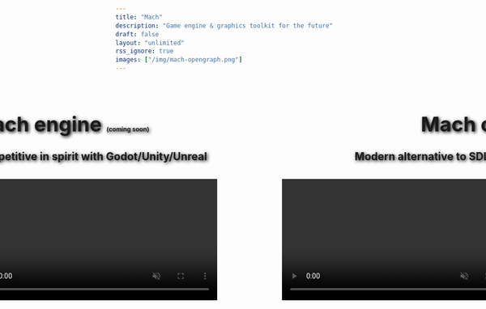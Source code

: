 ```yaml
---
title: "Mach"
description: "Game engine & graphics toolkit for the future"
draft: false
layout: "unlimited"
rss_ignore: true
images: ["/img/mach-opengraph.png"]
---
```


<style>
.p-warning {
    text-align: center;
    padding: 0;
    padding-top: 0.5rem;
    padding-bottom: 0.5rem;
    background: red;
}
@media (prefers-color-scheme: light) {
    .p-warning, .p-warning a {
        color: #F8F9FB;
    }
}
.p-section {
    display: flex;
    flex-direction: row;
    margin-top: 3rem;
    align-items: center;
    justify-content: center;
}
.p-section-highlight {
    margin-top: 4rem;
    margin-bottom: 2rem;
}
.p-section-right {
    margin-left: 1rem;
}
.p-img-left {
    height: 10rem;
    margin-left: 4.5rem;
}
.p-img-right {
    height: 10rem;
    margin-right: 4.5rem;
}
.p-img-small {
    height: 6rem;
}
.p-logo { margin-right: 3rem; margin-top: 2rem; }
.p-logo>img {
    height: 10rem;
    width: 100%;
}
.p-early-stages-left {
    text-align: right;
    padding-right: 2rem;
    border-right: 1px solid gray;
    height: 12rem;
    justify-content: center;
    display: flex;
    flex-direction: column;
}
.p-early-stages-right {
    text-align: left;
}

h2 {
    text-align: left;
    margin-top: 0;
}

.code {
    text-align: left;
    background: #ffeadf;
    color: black;
    padding: 0.5rem;
    font-weight: bold;
}

.code::-moz-selection { /* Code for Firefox */
  color: white;
  background: black;
}

.code::selection {
  color: white;
  background: black;
}
.contributors img,
.sponsors img {
    width: 3rem;
    height: 3rem;
    margin: .25rem;
}
.contributors h2,
.sponsors h2 {
    text-shadow: 2px 2px black;
}

@media (max-width:700px) {
    .p-warning { margin-top: 0; }
    .p-logo { margin: auto; margin-top: 0; margin-bottom: -2rem; }
    .p-logo img { margin-top: -1rem; }
    .p-section { margin-top: 4rem; flex-direction: column; }
    .p-section h2 { text-align: center; }
    .p-section-right { margin-left: 0; }
    .p-section small { margin: 0; display: block; text-align: center; }
    .p-img-left { margin: auto; margin-top: 2rem; margin-bottom: -1rem; height: 6rem; }
    .p-img-right { margin: auto; margin-bottom: 2rem; margin-top: -1rem; height: 6rem; }
    .p-section.contributors>div>div,
    .p-section.sponsors>div>div {
        text-align: center !important;
    }
    .p-section.contributors>img,
    .p-section.sponsors>img {
        position: relative;
        left: -1rem;
        top: 3rem;
    }
    .p-early-stages-left {
        border: 0;
        padding: 0;
        height: auto;
    }
    .p-early-stages-left>p {
        font-size: 83%; /* <small> */
    }
    .p-section.get-involved > div {
        width: auto !important;
    }
    .p-section.get-involved > div > p {
        text-align: center;
    }
    .p-section.get-involved > div:nth-child(2) {
        margin: auto !important;
        margin-top: 2rem !important;
    }
    .p-section iframe {
        width: 100%;
        height: 15rem;
    }
}

#hero-background {
    display: block;
    background-image: url(img/castle.webp);
}

.choose-your-journey {
    display: flex;
    flex-direction: column;
}
.choose-your-journey>.options {
    display: flex;
    flex-direction: row;
    justify-content: center;
}
.choose-your-journey .engine,
.choose-your-journey .core {
    display: flex;
    flex-direction: column;
    height: calc(100vh - 3rem);
}
.choose-your-journey .content>h1 {
    margin-top: 3rem;
}
.choose-your-journey .content>h2 {
    margin-bottom: 1rem;
}
.choose-your-journey .content>video {
    width: 30rem;
    margin-top: 1rem;
    margin-bottom: 1rem;
}
.choose-your-journey .engine>.content,
.choose-your-journey .core>.content {
    display: flex;
    flex-direction: column;
    text-align: left;
    text-shadow: 2px 2px 6px black;
    margin-top: 1rem;
}
.choose-your-journey .core>.content {
    align-items: flex-end;
    position: relative;
    left: 15%;
    margin-right: 2rem;
    align-self: start;
}
.choose-your-journey .engine>.content {
    margin-left: 2rem;
    align-self: end;
    position: relative;
    right: 10%;
}
.choose-your-journey .engine {
}
.choose-your-journey .core {
}
.pitch {
    background: #0a1619;
    padding-bottom: 2.5rem;
}
.community {
    /* background: linear-gradient(
        180deg,
        #06071B 0%,
        #56113D 10%,
        #06071B 100%
    ); */
}
img.p-community-icon {
    height: 100%;
    /* https://codepen.io/sosuke/pen/Pjoqqp */
    filter: invert(100%) sepia(100%) saturate(0%) hue-rotate(143deg) brightness(105%) contrast(104%);
}
a.p-community-icon {
    padding: 1rem;
    display: inline-block;
    height: 3rem;
    text-decoration: none;
}
a.p-community-icon:hover,
a.p-community-icon:active {
    background: #515151;
}

.zero-height {
    height: 0;
    position: relative;
    z-index: 1;
    top: -8.75rem;
}
.big-button img {
    height: 5rem;
    position: relative;
    top: -0.25rem;
    margin-right: 1rem;
}
.big-button {
    text-shadow: 2px 2px #000;
    display: inline-flex;
    align-items: center;
    text-decoration: none;
    line-height: 3rem;
    padding: 2rem;
    padding-right: 3rem;
    padding-left: 3rem;
    filter: brightness(100%);
    font-size: 200%;
    backdrop-filter: blur(0);
    -webkit-backdrop-filter: blur(0);
    height: 3rem;

    background-repeat: no-repeat;
    background-position: -2400px -240px, 0 0;
    background-size: 250% 250%, 100% 100%;
    transition: background-position 0s ease;
    background-image: -webkit-linear-gradient(
        top left,
        rgba(255, 255, 255, 0.0) 0%,
        rgba(255, 255, 255, 0.2) 37%,
        rgba(255, 255, 255, 0.8) 45%,
        rgba(255, 255, 255, 0.0) 100%
    );
    background-image: linear-gradient(
        0 0,
        rgba(255, 255, 255, 0.0) 0%,
        rgba(255, 255, 255, 0.2) 37%,
        rgba(255, 255, 255, 0.8) 45%,
        rgba(255, 255, 255, 0.0) 100%
    );
}
.big-button:before {
    position: absolute;
    z-index: -1;
    background: rgba(255, 255, 255, 0.1);
    backdrop-filter: blur(0.5rem);
    -webkit-backdrop-filter: blur(0.5rem);
    width: 35rem;
    margin-left: -3rem;
    height: 7rem;

    clip-path: polygon(
        0 0,
        calc(100% - 1rem) 0,
        100% 1rem,
        100% 100%,
        1rem 100%,
        0 calc(100% - 1rem)
    );
    content: ''
}

.big-button:hover,
.big-button:active {
    background-position: 0 0, 0 0;
    transition-duration: 0.5s;
}

.p-section.final-choose-your-journey {
    padding-top: 20%;
    padding-bottom: 15%;
}
.p-section .big-button:before {
    background: rgba(255, 255, 255, 0.3);
}

.always-open-source>div {
    display: flex;
    flex-direction: row;
    align-items: center;
    background: rgba(26, 54, 59, 0.6);
    backdrop-filter: blur(0.5rem);
    border-radius: 0.5rem;
    padding: 1rem;
    padding-left: 0;
}
.always-open-source,
.always-open-source a,
.always-open-source a:active {
    color: white;
}
.always-open-source img {
    border-radius: 100%;
    height: 7.5rem;
    margin-right: 3rem;
}
</style>

<script>
function updateBackground() {
    let scrollTop = window.scrollY;
    let scrollMax = document.documentElement.scrollHeight - window.innerHeight;
    let scrollProgress = scrollTop / scrollMax;

    let backgroundHeight = 2.0 * window.innerHeight;
    let heightDistance = backgroundHeight - window.innerHeight;
    let offsetY = heightDistance * -scrollProgress;

    let brightness0 = 1.2;
    let brightness1 = 1.2;
    let brightness2 = 1.6;
    let blur0 = 0.0;
    let blur1 = 0.75;
    let blur2 = 0.0;

    let el = document.querySelector('#hero-background');
    let blur = blur0;
    let brightness = brightness0;
    if (scrollProgress > 0.34) {
        blur = blur1;
        brightness = brightness1;
    }
    if (scrollProgress > 0.8) {
        let fadeInRegion = ((scrollProgress-0.8)*10.0) / 2.0;
        if (fadeInRegion > 1.0) fadeInRegion = 1.0;
        blur = (blur2-blur1 * fadeInRegion) + blur1;
        brightness = ((brightness2-brightness1) * fadeInRegion) + brightness1;
    }
    el.style.setProperty("background-position-y", offsetY+"px");
    el.style.setProperty("filter", "blur("+blur+"rem) brightness("+brightness+")");
}

updateBackground();
window.addEventListener("load", updateBackground);
document.addEventListener('scroll', updateBackground);
window.addEventListener('resize', updateBackground);
</script>

<div class="choose-your-journey">
    <div class="options">
        <div class="engine">
            <div class="content">
                <h1 style="font-size: 40px;">Mach engine <span style="font-size: 12px;">(coming soon)</span></h1>
                <h2>Competitive in spirit with Godot/Unity/Unreal</h2>
                <video autoplay loop muted>
                    <source src="https://user-images.githubusercontent.com/3173176/210317135-9f3d068b-cdb8-40a1-b23d-cebaa0a962f3.webm" type="video/webm">
                </video>
            </div>
        </div>
        <div class="core">
            <div class="content">
                <h1 style="font-size: 40px;">Mach core</h1>
                <h2>Modern alternative to SDL/GLFW</h2>
                <video autoplay loop muted>
                    <source src="https://user-images.githubusercontent.com/3173176/210314999-b092b6f2-34ae-45aa-b6e9-c553a034835d.webm" type="video/webm">
                </video>
            </div>
        </div>
    </div>
    <div class="zero-height">
        <a href="/docs" class="big-button">
            <img src="/img/wrench.svg">
            Choose your journey
        </a>
    </div>
</div>

<div class="pitch">
    <div class="p-section">
        <div style="text-align: left;">
            <h1 style="margin-top: 0;">Built with love, hard-work & Zig</h1>
            <img style="float: left; height: 5rem; margin-right: 1rem; margin-top: 0.5rem;" src="https://raw.githubusercontent.com/ziglang/logo/6446ba8e37a0651da720d8869e1ce9264fa0c0b9/zig-mark.svg">
            <p><a href="https://ziglang.org">Zig</a> is a general-purpose simple programming language featuring compile-time code execution, blazing-fast compilation speeds, and bare-metal performance.</p>
        </div>
    </div>
    <div class="p-section p-section-highlight">
        <a style="margin-right: 1rem;" href="https://user-images.githubusercontent.com/3173176/210317154-90e7a41c-2b44-4ee6-956f-5a93285e19ef.webm">
            <video autoplay loop muted style="width: 24rem;">
            <source src="https://user-images.githubusercontent.com/3173176/210317154-90e7a41c-2b44-4ee6-956f-5a93285e19ef.webm" type="video/webm">
            </video>
        </a>
        <div class="p-section-right">
            <div style="text-align: left;">
                <h2>Try it out in just ~60 seconds</h2>
                <small style="margin-left: 1rem; display: inline-block; width: 35rem;">Only  zig, git, and curl required. No build tools, no system dependencies. (<a href="/doc/about#zero-fuss-installation">how?</a>)</small>
            </div>
            <div>
<code><pre class="code">
git clone --recursive https://github.com/hexops/mach-examples
cd mach-examples/
zig build run-textured-cube
</pre></code>
                <small>Requires <a href="https://ziglang.org">zig 0.11.x</a> | 
    <a href="/docs/known-issues">known issues</a>
    </small>
            </div>
        </div>
    </div>
    <div class="p-section">
        <div style="text-align: left;">
            <h2>Effortless cross-compilation</h2>
            <p>Cross-compile to Windows, macOS, Linux & Steam Deck at the flip of a switch. WebAssembly, Android & iOS coming soon.</p>
<code><pre class="code">
<strong>$</strong> zig build -Dtarget=x86_64-windows
<strong>$</strong> zig build -Dtarget=x86_64-linux
<strong>$</strong> zig build -Dtarget=x86_64-macos
<strong>$</strong> zig build -Dtarget=aarch64-macos
</pre></code>
        </div>
        <img class="p-img-left auto-color" src="/img/cpu.svg"></img>
    </div>
    <div class="p-section" style="margin-top: 1rem;">
        <img class="p-img-right" style="height: 20rem; margin-right: 2rem;" src="/img/wrench_rocket.svg">
        <div style="text-align: left; width: 30rem;">
            <h1>Community</h1>
            <small>Small but growing, you'll find most of us on Discord and GitHub.</small>
            <br>
            <a href="https://discord.gg/XNG3NZgCqp" class="p-community-icon">
                <img alt="Discord" class="p-community-icon" src="/img/discord.svg">
            </a>
            <a href="https://github.com/hexops/mach" class="p-community-icon">
                <img alt="GitHub" class="p-community-icon" src="/img/github.svg">
            </a>
            <a href="https://reddit.com/r/machengine" class="p-community-icon">
                <img alt="Reddit" class="p-community-icon" src="/img/reddit.svg">
            </a>
            <br>
            <br>
            <small><em>“One of the keys to a successful life in any field is learning to take responsibility for ourselves, rather than waiting for someone else to do something for us.” - Buzz</em></small>
        </div>
    </div>
</div>

<div class="community">
    <div class="p-section always-open-source">
        <div>
            <a href="https://github.com/slimsag">
                <img class="p-img-left p-img-small" src="https://avatars.githubusercontent.com/u/3173176?v=4">
            </a>
            <div style="text-align: left;">
                <h2>Open source, always & forever</h2>
                <small style="margin-left: 1rem;">Apache or MIT licensed, at your choosing.</small>
                <p>Stephen here! There are few things in life I am more passionate about, I need there to be a modern, truly open source, modular game engine in a simple, powerful language like Zig.</p>
                <p><a href="https://devlog.hexops.com/2021/increasing-my-contribution-to-zig-to-200-a-month#i-grew-up-playing-linux-games-like-mania-drive">FOSS is in my roots</a> and I dream of being beholden to users, not investors. If you can contribute time or <a href="https://github.com/sponsors/slimsag">donate</a> to help me reach Mach 1 and my dreams overall, I will be eternally grateful.</p>
                <p>Special thanks to all these people for thier immense support</p>
            </div>
        </div>
    </div>
    <div class="p-section contributors">
        <div style="max-width: 50rem; width: 100%;">
            <h2>Contributors</h2>
            <div style="text-align: left; margin-top: 1rem;">
                <!--
                    This list is derived from:
                        https://github.com/hexops/mach/graphs/contributors
                        https://github.com/hexops/mach-examples/graphs/contributors
                    Anyone with 15+ commits, and who wishes to be featured here, may be.
                -->
                <a href="https://github.com/alichraghi"><img src="https://images.weserv.nl/?url=github.com/alichraghi.png?v=4&h=60&w=60&fit=cover&mask=circle&maxage=7d" width="60px" alt="" /></a>
                <a href="https://github.com/iddev5"><img src="https://images.weserv.nl/?url=github.com/iddev5.png?v=4&h=60&w=60&fit=cover&mask=circle&maxage=7d" width="60px" alt="" /></a>
                <a href="https://github.com/InKryption"><img src="https://images.weserv.nl/?url=github.com/InKryption.png?v=4&h=60&w=60&fit=cover&mask=circle&maxage=7d" width="60px" alt="" /></a>
                <a href="https://github.com/PiergiorgioZagaria"><img src="https://images.weserv.nl/?url=github.com/PiergiorgioZagaria.png?v=4&h=60&w=60&fit=cover&mask=circle&maxage=7d" width="60px" alt="" /></a>
                <a href="https://github.com/silversquirl"><img src="https://images.weserv.nl/?url=github.com/silversquirl.png?v=4&h=60&w=60&fit=cover&mask=circle&maxage=7d" width="60px" alt="" /></a>
                <a href="https://github.com/kdchambers"><img src="https://images.weserv.nl/?url=github.com/kdchambers.png?v=4&h=60&w=60&fit=cover&mask=circle&maxage=7d" width="60px" alt="" /></a>
            </div>
        </div>
    </div>
    <div class="p-section sponsors">
        <div>
            <h2>Supporters</h2>
            <div style="max-width: 50rem; text-align: left; margin-top: 1rem;">
                <!-- tier2 --><a href="https://github.com/tauoverpi"><img src="https://images.weserv.nl/?url=github.com/tauoverpi.png?v=4&h=60&w=60&fit=cover&mask=circle&maxage=7d" width="60px" alt="" /></a><a href="https://github.com/jamii"><img src="https://images.weserv.nl/?url=github.com/jamii.png?v=4&h=60&w=60&fit=cover&mask=circle&maxage=7d" width="60px" alt="" /></a><a href="https://github.com/ziglang"><img src="https://images.weserv.nl/?url=github.com/ziglang.png?v=4&h=60&w=60&fit=cover&mask=circle&maxage=7d" width="60px" alt="" /></a><a href="https://github.com/shintales"><img src="https://images.weserv.nl/?url=github.com/shintales.png?v=4&h=60&w=60&fit=cover&mask=circle&maxage=7d" width="60px" alt="" /></a><a href="https://github.com/m3talsmith"><img src="https://images.weserv.nl/?url=github.com/m3talsmith.png?v=4&h=60&w=60&fit=cover&mask=circle&maxage=7d" width="60px" alt="" /></a><a href="https://github.com/mitchellh"><img src="https://images.weserv.nl/?url=github.com/mitchellh.png?v=4&h=60&w=60&fit=cover&mask=circle&maxage=7d" width="60px" alt="" /></a><a href="https://github.com/dzrw"><img src="https://images.weserv.nl/?url=github.com/dzrw.png?v=4&h=60&w=60&fit=cover&mask=circle&maxage=7d" width="60px" alt="" /></a><a href="https://github.com/davidroman0O"><img src="https://images.weserv.nl/?url=github.com/davidroman0O.png?v=4&h=60&w=60&fit=cover&mask=circle&maxage=7d" width="60px" alt="" /></a><a href="https://github.com/batiati"><img src="https://images.weserv.nl/?url=github.com/batiati.png?v=4&h=60&w=60&fit=cover&mask=circle&maxage=7d" width="60px" alt="" /></a><a href="https://github.com/arsdragonfly"><img src="https://images.weserv.nl/?url=github.com/arsdragonfly.png?v=4&h=60&w=60&fit=cover&mask=circle&maxage=7d" width="60px" alt="" /></a><!-- tier2 --><!-- tier1 --><a href="https://github.com/mattnite"><img src="https://images.weserv.nl/?url=github.com/mattnite.png?v=4&h=60&w=60&fit=cover&mask=circle&maxage=7d" width="60px" alt="" /></a><a href="https://github.com/andrewrk"><img src="https://images.weserv.nl/?url=github.com/andrewrk.png?v=4&h=60&w=60&fit=cover&mask=circle&maxage=7d" width="60px" alt="" /></a><a href="https://github.com/kristoff-it"><img src="https://images.weserv.nl/?url=github.com/kristoff-it.png?v=4&h=60&w=60&fit=cover&mask=circle&maxage=7d" width="60px" alt="" /></a><a href="https://github.com/TommiSinivuo"><img src="https://images.weserv.nl/?url=github.com/TommiSinivuo.png?v=4&h=60&w=60&fit=cover&mask=circle&maxage=7d" width="60px" alt="" /></a><a href="https://github.com/jayschwa"><img src="https://images.weserv.nl/?url=github.com/jayschwa.png?v=4&h=60&w=60&fit=cover&mask=circle&maxage=7d" width="60px" alt="" /></a><a href="https://github.com/jacobsandlund"><img src="https://images.weserv.nl/?url=github.com/jacobsandlund.png?v=4&h=60&w=60&fit=cover&mask=circle&maxage=7d" width="60px" alt="" /></a><a href="https://github.com/jorangreef"><img src="https://images.weserv.nl/?url=github.com/jorangreef.png?v=4&h=60&w=60&fit=cover&mask=circle&maxage=7d" width="60px" alt="" /></a><a href="https://github.com/karelp"><img src="https://images.weserv.nl/?url=github.com/karelp.png?v=4&h=60&w=60&fit=cover&mask=circle&maxage=7d" width="60px" alt="" /></a><a href="https://github.com/ifreund"><img src="https://images.weserv.nl/?url=github.com/ifreund.png?v=4&h=60&w=60&fit=cover&mask=circle&maxage=7d" width="60px" alt="" /></a><a href="https://github.com/shritesh"><img src="https://images.weserv.nl/?url=github.com/shritesh.png?v=4&h=60&w=60&fit=cover&mask=circle&maxage=7d" width="60px" alt="" /></a><a href="https://github.com/nickcernis"><img src="https://images.weserv.nl/?url=github.com/nickcernis.png?v=4&h=60&w=60&fit=cover&mask=circle&maxage=7d" width="60px" alt="" /></a><a href="https://github.com/user01"><img src="https://images.weserv.nl/?url=github.com/user01.png?v=4&h=60&w=60&fit=cover&mask=circle&maxage=7d" width="60px" alt="" /></a><a href="https://github.com/silversquirl"><img src="https://images.weserv.nl/?url=github.com/silversquirl.png?v=4&h=60&w=60&fit=cover&mask=circle&maxage=7d" width="60px" alt="" /></a><a href="https://github.com/sdnts"><img src="https://images.weserv.nl/?url=github.com/sdnts.png?v=4&h=60&w=60&fit=cover&mask=circle&maxage=7d" width="60px" alt="" /></a><a href="https://github.com/teknico"><img src="https://images.weserv.nl/?url=github.com/teknico.png?v=4&h=60&w=60&fit=cover&mask=circle&maxage=7d" width="60px" alt="" /></a><a href="https://github.com/LostKobrakai"><img src="https://images.weserv.nl/?url=github.com/LostKobrakai.png?v=4&h=60&w=60&fit=cover&mask=circle&maxage=7d" width="60px" alt="" /></a><a href="https://github.com/jagt"><img src="https://images.weserv.nl/?url=github.com/jagt.png?v=4&h=60&w=60&fit=cover&mask=circle&maxage=7d" width="60px" alt="" /></a><a href="https://github.com/ChrisGute"><img src="https://images.weserv.nl/?url=github.com/ChrisGute.png?v=4&h=60&w=60&fit=cover&mask=circle&maxage=7d" width="60px" alt="" /></a><a href="https://github.com/dylanmcdiarmid"><img src="https://images.weserv.nl/?url=github.com/dylanmcdiarmid.png?v=4&h=60&w=60&fit=cover&mask=circle&maxage=7d" width="60px" alt="" /></a><a href="https://github.com/MEATANDMEAT"><img src="https://images.weserv.nl/?url=github.com/MEATANDMEAT.png?v=4&h=60&w=60&fit=cover&mask=circle&maxage=7d" width="60px" alt="" /></a><a href="https://github.com/johnburton"><img src="https://images.weserv.nl/?url=github.com/johnburton.png?v=4&h=60&w=60&fit=cover&mask=circle&maxage=7d" width="60px" alt="" /></a><a href="https://github.com/ryupold"><img src="https://images.weserv.nl/?url=github.com/ryupold.png?v=4&h=60&w=60&fit=cover&mask=circle&maxage=7d" width="60px" alt="" /></a><a href="https://github.com/hryx"><img src="https://images.weserv.nl/?url=github.com/hryx.png?v=4&h=60&w=60&fit=cover&mask=circle&maxage=7d" width="60px" alt="" /></a><a href="https://github.com/r4gus"><img src="https://images.weserv.nl/?url=github.com/r4gus.png?v=4&h=60&w=60&fit=cover&mask=circle&maxage=7d" width="60px" alt="" /></a><a href="https://github.com/kooparse"><img src="https://images.weserv.nl/?url=github.com/kooparse.png?v=4&h=60&w=60&fit=cover&mask=circle&maxage=7d" width="60px" alt="" /></a><a href="https://github.com/Manuzor"><img src="https://images.weserv.nl/?url=github.com/Manuzor.png?v=4&h=60&w=60&fit=cover&mask=circle&maxage=7d" width="60px" alt="" /></a><a href="https://github.com/peartreegames"><img src="https://images.weserv.nl/?url=github.com/peartreegames.png?v=4&h=60&w=60&fit=cover&mask=circle&maxage=7d" width="60px" alt="" /></a><a href="https://github.com/C-BJ"><img src="https://images.weserv.nl/?url=github.com/C-BJ.png?v=4&h=60&w=60&fit=cover&mask=circle&maxage=7d" width="60px" alt="" /></a><a href="https://github.com/gegogi"><img src="https://images.weserv.nl/?url=github.com/gegogi.png?v=4&h=60&w=60&fit=cover&mask=circle&maxage=7d" width="60px" alt="" /></a><!-- tier1 -->
            </div>
        </div>
    </div>
    <div class="p-section final-choose-your-journey">
        <a href="/docs" class="big-button">
            <img src="/img/wrench.svg">
            Choose your journey
        </a>
    </div>
</div>
